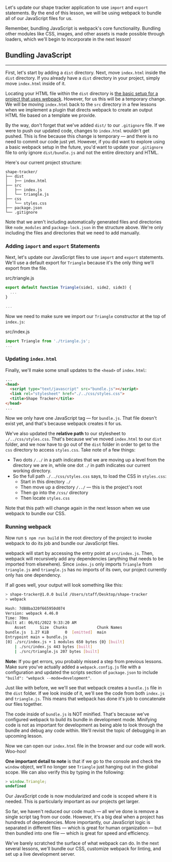 Let's update our shape tracker application to use `import` and `export` statements. By the end of this lesson, we will be using webpack to bundle all of our JavaScript files for us.

Remember, bundling JavaScript is webpack's core functionality. Bundling other modules like CSS, images, and other assets is made possible through loaders, which we'll begin to incorporate in the next lesson!

## Bundling JavaScript
---

First, let's start by adding a `dist` directory. Next, move `index.html` inside the `dist` directory. If you already have a `dist` directory in your project, simply move `index.html` inside of it.

Locating your HTML file within the `dist` directory is [the basic setup for a project that uses webpack](https://webpack.js.org/guides/getting-started/#basic-setup). However, for us this will be a temporary change. We will be moving `index.html` back to the `src` directory in a few lessons when we implement a plugin that directs webpack to create an output HTML file based on a template we provide.

By the way, don't forget that we've added `dist/` to our `.gitignore` file. If we were to push our updated code, changes to `index.html` wouldn't get pushed. This is fine because this change is temporary — and there is no need to commit our code just yet. However, if you did want to explore using a basic webpack setup in the future, you'd want to update your `.gitignore` file to only ignore `dist/bundle.js` and not the entire directory and HTML.

Here's our current project structure:

```
shape-tracker/
├── dist
│   ├── index.html
├── src
│   ├── index.js
│   └── triangle.js
├── css
│   └── styles.css
├── package.json
└── .gitignore
```

Note that we aren't including automatically generated files and directories like `node_modules` and `package-lock.json` in the structure above. We're only including the files and directories that we need to add manually.

### Adding `import` and `export` Statements

Next, let's update our JavaScript files to use `import` and `export` statements. We'll use a default export for `Triangle` because it's the only thing we'll export from the file.

<div class="filename">src/triangle.js</div>

```js
export default function Triangle(side1, side2, side3) {
  ...
}

...
```

Now we need to make sure we import our `Triangle` constructor at the top of `index.js`:

<div class="filename">src/index.js</div>

```js
import Triangle from './triangle.js';
...
```

### Updating `index.html`

Finally, we'll make some small updates to the `<head>` of `index.html`:

```html
...
<head>
  <script type="text/javascript" src="bundle.js"></script>
  <link rel="stylesheet" href="./../css/styles.css">
  <title>Shape Tracker</title>
</head>
...
```

Now we only have one JavaScript tag — for `bundle.js`. That file doesn't exist yet, and that's because webpack creates it for us.

We've also updated the **relative path** to our stylesheet to `./../css/styles.css`. That's because we've moved `index.html` to our `dist` folder, and we now have to go out of the `dist` folder in order to get to the `css` directory to access `styles.css`. Take note of a few things:

* Two dots `/../` in a path indicates that we are moving up a level from the directory we are in, while one dot `./` in path indicates our current working directory.
* So the full path `./../css/styles.css` says, to load the CSS in `styles.css`:
  * Start in this directory `./`
  * Then move up a directory `/../` — this is the project's root
  * Then go into the `/css/` directory
  * Then locate `styles.css`

Note that this path will change again in the next lesson when we use webpack to bundle our CSS.

### Running webpack

Now run `$ npm run build` in the root directory of the project to invoke webpack to do its job and bundle our JavaScript files. 

webpack will start by accessing the entry point at `src/index.js`. Then, webpack will recursively add any dependencies (anything that needs to be imported from elsewhere). Since `index.js` only imports `Triangle` from `triangle.js` and `triangle.js` has no imports of its own, our project currently only has one dependency.

If all goes well, your output will look something like this:

```bash
> shape-tracker@1.0.0 build /Users/staff/Desktop/shape-tracker
> webpack

Hash: 7d88ba320f665950d074
Version: webpack 4.46.0
Time: 70ms
Built at: 06/01/2022 9:33:20 AM
    Asset      Size  Chunks             Chunk Names
bundle.js  1.27 KiB       0  [emitted]  main
Entrypoint main = bundle.js
[0] ./src/index.js + 1 modules 650 bytes {0} [built]
    | ./src/index.js 443 bytes [built]
    | ./src/triangle.js 207 bytes [built]
```

**Note:** If you get errors, you probably missed a step from previous lessons. Make sure you've actually added a `webpack.config.js` file with a configuration and updated the scripts section of `package.json` to include `"build": "webpack --mode=development"`.

Just like with before, we we'll see that webpack creates a `bundle.js` file in the `dist` folder. If we look inside of it, we'll see the code from both `index.js` and `triangle.js`. This means that webpack has done it's job to concatenate our files together. 

The code inside of `bundle.js` is NOT minified. That's because we've configured webpack to build its bundle in development mode. Minifying code is not as important for development as being able to look through the bundle and debug any code within. We'll revisit the topic of debugging in an upcoming lesson.

Now we can open our `index.html` file in the browser and our code will work. Woo-hoo!

**One important detail to note** is that if we go to the console and check the `window` object, we'll no longer see `Triangle` just hanging out in the global scope. We can also verify this by typing in the following:

```js
> window.Triangle;
undefined
```

Our JavaScript code is now modularized and code is scoped where it is needed. This is particularly important as our projects get larger.

So far, we haven't reduced our code much — all we've done is remove a single script tag from our code. However, it's a big deal when a project has hundreds of dependencies. More importantly, our JavaScript logic is separated in different files — which is great for human organization — but then bundled into one file — which is great for speed and efficiency.

We've barely scratched the surface of what webpack can do. In the next several lessons, we'll bundle our CSS, customize webpack for linting, and set up a live development server.
